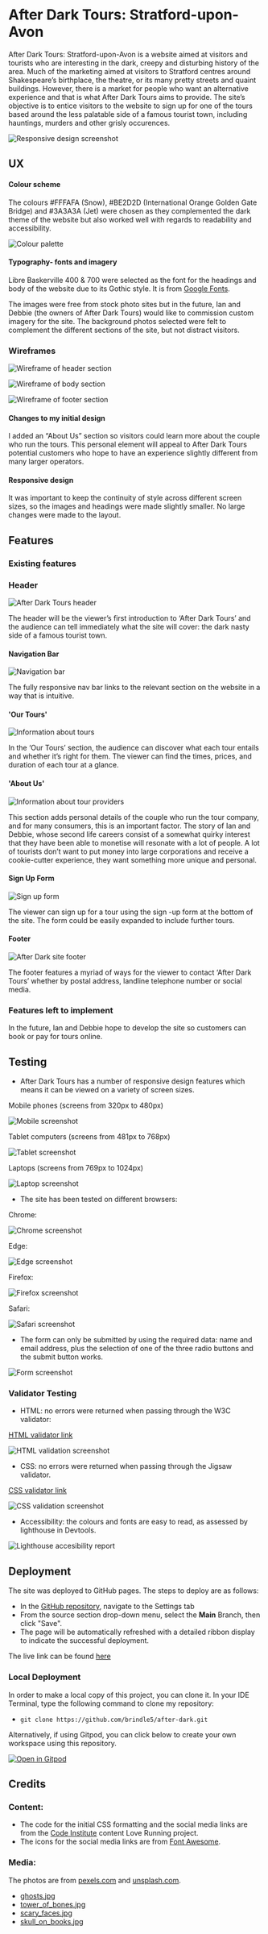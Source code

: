 # **After Dark Tours: Stratford-upon-Avon**

After Dark Tours: Stratford-upon-Avon is a website aimed at visitors and tourists who are interesting in the dark, creepy and disturbing history of the area. Much of the marketing aimed at visitors to Stratford centres around Shakespeare’s birthplace, the theatre, or its many pretty streets and quaint buildings. However, there is a market for people who want an alternative experience and that is what After Dark Tours aims to provide. The site’s objective is to entice visitors to the website to sign up for one of the tours based around the less palatable side of a famous tourist town, including hauntings, murders and other grisly occurences. 

![Responsive design screenshot](documentation/responsive_screenshot.png)

## **UX**

#### **Colour scheme**

The colours #FFFAFA (Snow), #BE2D2D (International Orange Golden Gate Bridge) and #3A3A3A (Jet) were chosen as they complemented the dark theme of the website but also worked well with regards to readability and accessibility.

![Colour palette](documentation/colour_palette.png)

#### **Typography- fonts and imagery**

Libre Baskerville 400 & 700 were selected as the font for the headings and body of the website due to its Gothic style. It is from [Google Fonts](https://fonts.google.com/specimen/Libre+Baskerville).

The images were free from stock photo sites but in the future, Ian and Debbie (the owners of After Dark Tours) would like to commission custom imagery for the site. The background photos selected were felt to complement the different sections of the site, but not distract visitors. 

### **Wireframes**

![Wireframe of header section](documentation/wireframe_header.png)

![Wireframe of body section](documentation/wireframe_body.png)

![Wireframe of footer section](documentation/wireframe_footer.png)

#### **Changes to my initial design**

I added an “About Us” section so visitors could learn more about the couple who run the tours. This personal element will appeal to After Dark Tours potential customers who hope to have an experience slightly different from many larger operators.

#### **Responsive design**

It was important to keep the continuity of style across different screen sizes, so the images and headings were made slightly smaller. No large changes were made to the layout.

## **Features**

### Existing features

###  Header

![After Dark Tours header](documentation/header.png) 

The header will be the viewer’s first introduction to ‘After Dark Tours’ and the audience can tell immediately what the site will cover: the dark nasty side of a famous tourist town. 

#### Navigation Bar

![Navigation bar](documentation/navigation_bar.png)

The fully responsive nav bar links to the relevant section on the website in a way that is intuitive.

#### 'Our Tours' 

![Information about tours](documentation/our_tours.png)

In the ‘Our Tours’ section, the audience can discover what each tour entails and whether it’s right for them. The viewer can find the times, prices, and duration of each tour at a glance.

#### 'About Us' 

![Information about tour providers](documentation/about_us.png)

This section adds personal details of the couple who run the tour company, and for many consumers, this is an important factor. The story of Ian and Debbie, whose second life careers consist of a somewhat quirky interest that they have been able to monetise will resonate with a lot of people. A lot of tourists don’t want to put money into large corporations and receive a cookie-cutter experience, they want something more unique and personal. 

#### Sign Up Form

![Sign up form](documentation/sign_up_form.png)

The viewer can sign up for a tour using the sign -up form at the bottom of the site. The form could be easily expanded to include further tours.

#### Footer

![After Dark site footer](documentation/footer.png)

The footer features a myriad of ways for the viewer to contact ‘After Dark Tours’ whether by postal address, landline telephone number or social media. 

### Features left to implement

In the future, Ian and Debbie hope to develop the site so customers can book or pay for tours online. 

## **Testing**

* After Dark Tours has a number of responsive design features which means it can be viewed on a variety of screen sizes.

Mobile phones (screens from 320px to 480px)

![Mobile screenshot](documentation/mobile_screenshot.jpg)

Tablet computers (screens from 481px to 768px)

![Tablet screenshot](documentation/tablet_screenshot.png)

Laptops (screens from 769px to 1024px)

![Laptop screenshot](documentation/laptop_screenshot.png)

* The site has been tested on different browsers: 

Chrome: 

![Chrome screenshot](documentation/chrome_screenshot.png)

Edge:

![Edge screenshot](documentation/edge_screenshot.png)

Firefox: 

![Firefox screenshot](documentation/firefox_screenshot.png)

Safari:

![Safari screenshot](documentation/safari_screenshot.png)


* The form can only be submitted by using the required data: name and email address, plus the selection of one of the three radio buttons and the submit button works.

![Form screenshot](documentation/form_screenshot.png)

### Validator Testing

* HTML: no errors were returned when passing through the W3C validator: 

[HTML validator link](https://validator.w3.org/nu/?doc=https%3A%2F%2Fbrindle5.github.io%2Fafter-dark%2F)

![HTML validation screenshot](documentation/html_validation.png)

* CSS: no errors were returned when passing through the Jigsaw validator.

[CSS validator link](https://jigsaw.w3.org/css-validator/validator?uri=https%3A%2F%2Fbrindle5.github.io%2Fafter-dark)

![CSS validation screenshot](documentation/css_validation.png)

* Accessibility: the colours and fonts are easy to read, as assessed by lighthouse in Devtools. 

![Lighthouse accesibility report](documentation/lighthouse_report.png)

## **Deployment**

The site was deployed to GitHub pages. The steps to deploy are as follows: 
* In the [GitHub repository](https://github.com/brindle5/after-dark), navigate to the Settings tab 
* From the source section drop-down menu, select the **Main** Branch, then click "Save".
* The page will be automatically refreshed with a detailed ribbon display to indicate the successful deployment.

The live link can be found [here](https://brindle5.github.io/after-dark)

### Local Deployment

In order to make a local copy of this project, you can clone it. In your IDE Terminal, type the following command to clone my repository:

- `git clone https://github.com/brindle5/after-dark.git`

Alternatively, if using Gitpod, you can click below to create your own workspace using this repository.

[![Open in Gitpod](https://gitpod.io/button/open-in-gitpod.svg)](https://gitpod.io/#https://github.com/brindle5/after-dark)



## **Credits**

###  Content:

* The code for the initial CSS formatting and the social media links are from the [Code Institute](https://codeinstitute.net/global/) content Love Running project.
* The icons for the social media links are from [Font Awesome](https://fontawesome.com/).

### Media:

The photos are from [pexels.com](https://www.pexels.com/) and [unsplash.com](https://unsplash.com/).

* [ghosts.jpg](https://unsplash.com/photos/MTI-La8-eTA)
* [tower_of_bones.jpg](https://www.pexels.com/photo/decoration-made-with-human-skulls-4997839/)
* [scary_faces.jpg](https://www.pexels.com/photo/lighted-jack-o-lantern-decors-619420/)
* [skull_on_books.jpg](https://www.pexels.com/photo/white-skull-on-white-wooden-table-5095880/)









